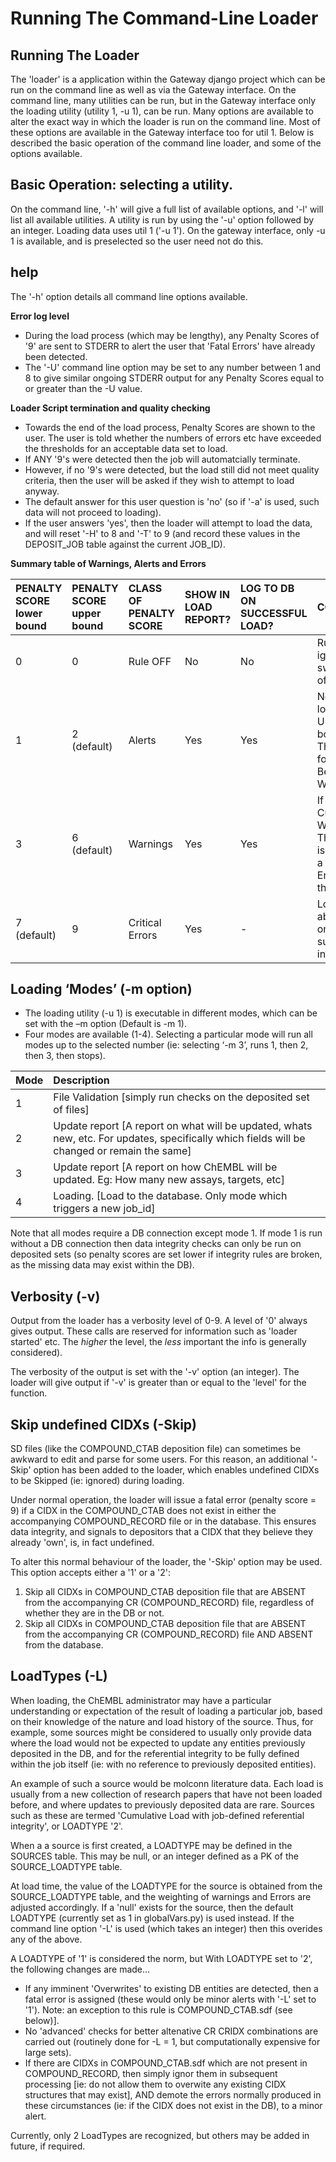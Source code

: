 # Running The Command-Line Loader

## Running The Loader

The 'loader' is a application within the Gateway django project which can be run on the command line as well as via the Gateway interface. On the command line, many utilities can be run, but in the Gateway interface only the loading utility \(utility 1, -u 1\), can be run. Many options are available to alter the exact way in which the loader is run on the command line. Most of these options are available in the Gateway interface too for util 1. Below is described the basic operation of the command line loader, and some of the options available.

## Basic Operation: selecting a utility.

On the command line, '-h' will give a full list of available options, and '-l' will list all available utilities. A utility is run by using the '-u' option followed by an integer. Loading data uses util 1 \('-u 1'\). On the gateway interface, only -u 1 is available, and is preselected so the user need not do this.

## help

The '-h' option details all command line options available.



**Error log level**

* During the load process \(which may be lengthy\), any Penalty Scores of '9' are sent to STDERR to alert the user that 'Fatal Errors' have already been detected. 
* The '-U' command line option may be set to any number between 1 and 8 to give similar ongoing STDERR output for any Penalty Scores equal to or greater than the -U value.

**Loader Script termination and quality checking**

* Towards the end of the load process, Penalty Scores are shown to the user. The user is told whether the numbers of errors etc have exceeded the thresholds for an acceptable data set to load. 
* If ANY '9's were detected then the job will automatcially terminate. 
* However, if no '9's were detected, but the load still did not meet quality criteria, then the user will be asked if they wish to attempt to load anyway. 
* The default answer for this user question is 'no' \(so if '-a' is used, such data will not proceed to loading\). 
* If the user answers 'yes', then the loader will attempt to load the data, and will reset '-H' to 8 and '-T' to 9 \(and record these values in the DEPOSIT\_JOB table against the current JOB\_ID\).

**Summary table of Warnings, Alerts and Errors**

| PENALTY SCORE lower bound | PENALTY SCORE upper bound | CLASS OF PENALTY SCORE | SHOW IN LOAD REPORT? | LOG TO DB ON SUCCESSFUL LOAD? | COMMENTS |
| :--- | :--- | :--- | :--- | :--- | :--- |
| 0 | 0 | Rule OFF | No | No | Rule ignored, or switched off. |
| 1 | 2 \(default\) | Alerts | Yes | Yes | No effect on loading. Upper bound is Threshold for Alerts Becoming Warnings. |
| 3 | 6 \(default\) | Warnings | Yes | Yes | If the Cumulative Warnings Threshold % is exceeded, a Critical Error is thrown. |
| 7 \(default\) | 9 | Critical Errors | Yes | - | Loading aborted if 1 or more such scores incurred. |

## Loading ‘Modes’ \(-m option\)

* The loading utility \(-u 1\) is executable in different modes, which can be set with the –m option \(Default is -m 1\).
*  Four modes are available \(1-4\). Selecting a particular mode will run all modes up to the selected number \(ie: selecting ‘-m 3’, runs 1, then 2, then 3, then stops\).

| Mode | Description |
| :--- | :--- |
| 1 | File Validation \[simply run checks on the deposited set of files\] |
| 2 | Update report \[A report on what will be updated, whats new, etc. For updates, specifically which fields will be changed or remain the same\] |
| 3 | Update report \[A report on how ChEMBL will be updated. Eg: How many new assays, targets, etc\] |
| 4 | Loading. \[Load to the database. Only mode which triggers a new job\_id\] |

Note that all modes require a DB connection except mode 1. If mode 1 is run without a DB connection then data integrity checks can only be run on deposited sets \(so penalty scores are set lower if integrity rules are broken, as the missing data may exist within the DB\).

## Verbosity \(-v\) 

Output from the loader has a verbosity level of 0-9. A level of '0' always gives output. These calls are reserved for information such as 'loader started' etc. The _higher_ the level, the _less_ important the info is generally considered\).

The verbosity of the output is set with the '-v' option \(an integer\). The loader will give output if '-v' is greater than or equal to the 'level' for the function.

## Skip undefined CIDXs \(-Skip\)

SD files \(like the COMPOUND\_CTAB deposition file\) can sometimes be awkward to edit and parse for some users. For this reason, an additional '-Skip' option has been added to the loader, which enables undefined CIDXs to be Skipped \(ie: ignored\) during loading.

Under normal operation, the loader will issue a fatal error \(penalty score = 9\) if a CIDX in the COMPOUND\_CTAB does not exist in either the accompanying COMPOUND\_RECORD file or in the database. This ensures data integrity, and signals to depositors that a CIDX that they believe they already 'own', is, in fact undefined.

To alter this normal behaviour of the loader, the '-Skip' option may be used. This option accepts either a '1' or a '2':

1. Skip all CIDXs in COMPOUND\_CTAB deposition file that are ABSENT from the accompanying CR \(COMPOUND\_RECORD\) file, regardless of whether they are in the DB or not.
2. Skip all CIDXs in COMPOUND\_CTAB deposition file that are ABSENT from the accompanying CR \(COMPOUND\_RECORD\) file AND ABSENT from the database.

## LoadTypes \(-L\)

When loading, the ChEMBL administrator may have a particular understanding or expectation of the result of loading a particular job, based on their knowledge of the nature and load history of the source. Thus, for example, some sources might be considered to usually only provide data where the load would not be expected to update any entities previously deposited in the DB, and for the referential integrity to be fully defined within the job itself \(ie: with no reference to previously deposited entities\). 

An example of such a source would be molconn literature data. Each load is usually from a new collection of research papers that have not been loaded before, and where updates to previously deposited data are rare. Sources such as these are termed 'Cumulative Load with job-defined referential integrity', or LOADTYPE '2'.

When a a source is first created, a LOADTYPE may be defined in the SOURCES table. This may be null, or an integer defined as a PK of the SOURCE\_LOADTYPE table.

At load time, the value of the LOADTYPE for the source is obtained from the SOURCE\_LOADTYPE table, and the weighting of warnings and Errors are adjusted accordingly. If a 'null' exists for the source, then the default LOADTYPE \(currently set as 1 in globalVars.py\) is used instead. If the command line option '-L' is used \(which takes an integer\) then this overides any of the above.

A LOADTYPE of '1' is considered the norm, but With LOADTYPE set to '2', the following changes are made...

* If any imminent 'Overwrites' to existing DB entities are detected, then a fatal error is assigned \(these would only be minor alerts with '-L' set to '1'\). Note: an exception to this rule is COMPOUND\_CTAB.sdf \(see below\)\].
* No 'advanced' checks for better altenative CR CRIDX combinations are carried out \(routinely done for -L = 1, but computationally expensive for large sets\).
* If there are CIDXs in COMPOUND\_CTAB.sdf which are not present in COMPOUND\_RECORD, then simply ignor them in subsequent processing \[ie: do not allow them to overwite any existing CIDX structures that may exist\], AND demote the errors normally produced in these circumstances \(ie: if the CIDX does not exist in the DB\), to a minor alert.

Currently, only 2 LoadTypes are recognized, but others may be added in future, if required.





